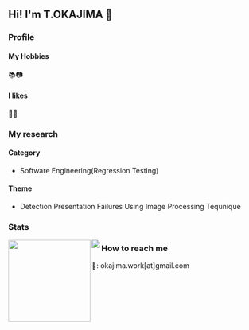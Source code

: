 ## Hi! I'm T.OKAJIMA 👋

### Profile

#### My Hobbies
📚📷

#### I likes
🍣🍜

### My research
#### Category
* Software Engineering(Regression Testing)
#### Theme
* Detection Presentation Failures Using Image Processing Tequnique

### Stats
<div>
  <a href="https://github.com/anuraghazra/github-readme-stats">
    <img align="left" height=165 src="https://github-readme-stats.vercel.app/api?username=TAKATO-OKAJIMA&count_private=true&show_icons=true&theme=tokyonight">
  </a>
  <a href="https://github.com/anuraghazra/github-readme-stats">
    <img align="left" src="https://github-readme-stats.vercel.app/api/top-langs/?username=TAKATO-OKAJIMA&layout=compact&theme=tokyonight&hide=blade">
  </a>
</div>

### How to reach me
📧: okajima.work\[at\]gmail.com
